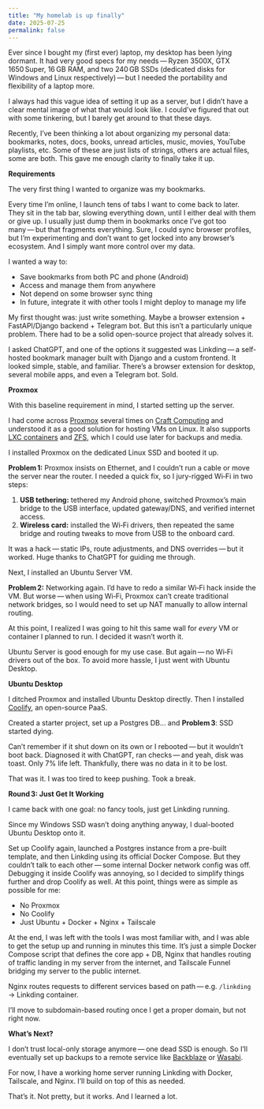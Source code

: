 ```yaml
---
title: "My homelab is up finally"
date: 2025-07-25
permalink: false
---
```


Ever since I bought my (first ever) laptop, my desktop has been lying dormant. It had very good specs for my needs — Ryzen 3500X, GTX 1650 Super, 16 GB RAM, and two 240 GB SSDs (dedicated disks for Windows and Linux respectively) — but I needed the portability and flexibility of a laptop more.

I always had this vague idea of setting it up as a server, but I didn’t have a clear mental image of what that would look like. I could’ve figured that out with some tinkering, but I barely get around to that these days.

Recently, I’ve been thinking a lot about organizing my personal data: bookmarks, notes, docs, books, unread articles, music, movies, YouTube playlists, etc. Some of these are just lists of strings, others are actual files, some are both. This gave me enough clarity to finally take it up.

**Requirements**

The very first thing I wanted to organize was my bookmarks.

Every time I’m online, I launch tens of tabs I want to come back to later. They sit in the tab bar, slowing everything down, until I either deal with them or give up. I usually just dump them in bookmarks once I’ve got too many — but that fragments everything. Sure, I could sync browser profiles, but I’m experimenting and don’t want to get locked into any browser’s ecosystem. And I simply want more control over my data.

I wanted a way to:

- Save bookmarks from both PC and phone (Android)
- Access and manage them from anywhere
- Not depend on some browser sync thing
- In future, integrate it with other tools I might deploy to manage my life

My first thought was: just write something. Maybe a browser extension + FastAPI/Django backend + Telegram bot. But this isn’t a particularly unique problem. There had to be a solid open-source project that already solves it.

I asked ChatGPT, and one of the options it suggested was Linkding — a self-hosted bookmark manager built with Django and a custom frontend. It looked simple, stable, and familiar. There’s a browser extension for desktop, several mobile apps, and even a Telegram bot. Sold.

**Proxmox**

With this baseline requirement in mind, I started setting up the server.

I had come across [Proxmox](https://www.proxmox.com) several times on [Craft Computing](https://www.youtube.com/@CraftComputing/videos) and understood it as a good solution for hosting VMs on Linux. It also supports [LXC containers](https://linuxcontainers.org) and [ZFS](https://openzfs.org/wiki/Main_Page), which I could use later for backups and media.

I installed Proxmox on the dedicated Linux SSD and booted it up.

**Problem 1:** Proxmox insists on Ethernet, and I couldn’t run a cable or move the server near the router. I needed a quick fix, so I jury-rigged Wi‑Fi in two steps:

1. **USB tethering:** tethered my Android phone, switched Proxmox’s main bridge to the USB interface, updated gateway/DNS, and verified internet access.
2. **Wireless card:** installed the Wi‑Fi drivers, then repeated the same bridge and routing tweaks to move from USB to the onboard card.

It was a hack — static IPs, route adjustments, and DNS overrides — but it worked. Huge thanks to ChatGPT for guiding me through.

Next, I installed an Ubuntu Server VM.

**Problem 2:** Networking again. I’d have to redo a similar Wi‑Fi hack inside the VM. But worse — when using Wi‑Fi, Proxmox can’t create traditional network bridges, so I would need to set up NAT manually to allow internal routing.

At this point, I realized I was going to hit this same wall for _every_ VM or container I planned to run. I decided it wasn’t worth it.

Ubuntu Server is good enough for my use case. But again — no Wi‑Fi drivers out of the box. To avoid more hassle, I just went with Ubuntu Desktop.

**Ubuntu Desktop**

I ditched Proxmox and installed Ubuntu Desktop directly. Then I installed [Coolify](https://coolify.io), an open-source PaaS.

Created a starter project, set up a Postgres DB… and **Problem 3**: SSD started dying.

Can’t remember if it shut down on its own or I rebooted — but it wouldn’t boot back. Diagnosed it with ChatGPT, ran checks — and yeah, disk was toast. Only 7% life left. Thankfully, there was no data in it to be lost.

That was it. I was too tired to keep pushing. Took a break.

**Round 3: Just Get It Working**

I came back with one goal: no fancy tools, just get Linkding running.

Since my Windows SSD wasn’t doing anything anyway, I dual-booted Ubuntu Desktop onto it.

Set up Coolify again, launched a Postgres instance from a pre-built template, and then Linkding using its official Docker Compose. But they couldn’t talk to each other — some internal Docker network config was off. Debugging it inside Coolify was annoying, so I decided to simplify things further and drop Coolify as well. At this point, things were as simple as possible for me:

- No Proxmox
- No Coolify
- Just Ubuntu + Docker + Nginx + Tailscale

At the end, I was left with the tools I was most familiar with, and I was able to get the setup up and running in minutes this time. It’s just a simple Docker Compose script that defines the core app + DB, Nginx that handles routing of traffic landing in my server from the internet, and Tailscale Funnel bridging my server to the public internet.

Nginx routes requests to different services based on path — e.g. `/linkding` → Linkding container.

I’ll move to subdomain-based routing once I get a proper domain, but not right now.

**What’s Next?**

I don’t trust local-only storage anymore — one dead SSD is enough. So I’ll eventually set up backups to a remote service like [Backblaze](https://www.backblaze.com) or [Wasabi](https://wasabi.com/pricing).

For now, I have a working home server running Linkding with Docker, Tailscale, and Nginx. I’ll build on top of this as needed.

That’s it. Not pretty, but it works. And I learned a lot.
